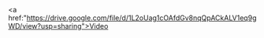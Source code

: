 <a href:"https://drive.google.com/file/d/1L2oUag1cOAfdGv8nqQpACkALV1eq9gWD/view?usp=sharing">Video</a>
